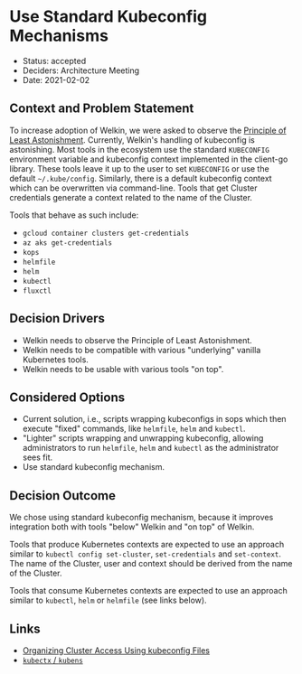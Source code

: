 # Use Standard Kubeconfig Mechanisms

- Status: accepted
- Deciders: Architecture Meeting
- Date: 2021-02-02

## Context and Problem Statement

To increase adoption of Welkin, we were asked to observe the [Principle of Least Astonishment](https://en.wikipedia.org/wiki/Principle_of_least_astonishment). Currently, Welkin's handling of kubeconfig is astonishing. Most tools in the ecosystem use the standard `KUBECONFIG` environment variable and kubeconfig context implemented in the client-go library. These tools leave it up to the user to set `KUBECONFIG` or use the default `~/.kube/config`. Similarly, there is a default kubeconfig context which can be overwritten via command-line. Tools that get Cluster credentials generate a context related to the name of the Cluster.

Tools that behave as such include:

- `gcloud container clusters get-credentials`
- `az aks get-credentials`
- `kops`
- `helmfile`
- `helm`
- `kubectl`
- `fluxctl`

## Decision Drivers

- Welkin needs to observe the Principle of Least Astonishment.
- Welkin needs to be compatible with various "underlying" vanilla Kubernetes tools.
- Welkin needs to be usable with various tools "on top".

## Considered Options

- Current solution, i.e., scripts wrapping kubeconfigs in sops which then execute "fixed" commands, like `helmfile`, `helm` and `kubectl`.
- "Lighter" scripts wrapping and unwrapping kubeconfig, allowing administrators to run `helmfile`, `helm` and `kubectl` as the administrator sees fit.
- Use standard kubeconfig mechanism.

## Decision Outcome

We chose using standard kubeconfig mechanism, because it improves integration both with tools "below" Welkin and "on top" of Welkin.

Tools that produce Kubernetes contexts are expected to use an approach similar to `kubectl config set-cluster`, `set-credentials` and `set-context`. The name of the Cluster, user and context should be derived from the name of the Cluster.

Tools that consume Kubernetes contexts are expected to use an approach similar to `kubectl`, `helm` or `helmfile` (see links below).

## Links

- [Organizing Cluster Access Using kubeconfig Files](https://kubernetes.io/docs/concepts/configuration/organize-cluster-access-kubeconfig/)
- [`kubectx` / `kubens`](https://github.com/ahmetb/kubectx)
